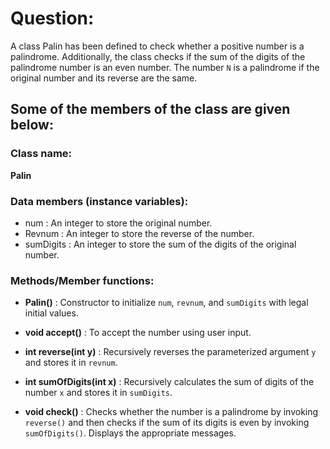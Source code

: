 # Question:

A class Palin has been defined to check whether a positive number is a palindrome. Additionally, the class checks if the sum of the digits of the palindrome number is an even number. The number `N` is a palindrome if the original number and its reverse are the same.

## Some of the members of the class are given below:

### Class name:
**Palin**

### Data members (instance variables):

- num : An integer to store the original number.
- Revnum : An integer to store the reverse of the number.
- sumDigits : An integer to store the sum of the digits of the original number.

### Methods/Member functions:

- **Palin()** : Constructor to initialize `num`, `revnum`, and `sumDigits` with legal initial values.

- **void accept()** : To accept the number using user input.

- **int reverse(int y)** : Recursively reverses the parameterized argument `y` and stores it in `revnum`.

- **int sumOfDigits(int x)** : Recursively calculates the sum of digits of the number `x` and stores it in `sumDigits`.

- **void check()** : Checks whether the number is a palindrome by invoking `reverse()` and then checks if the sum of its digits is even by invoking `sumOfDigits()`. Displays the appropriate messages.
